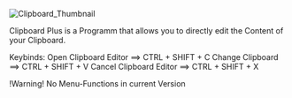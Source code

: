 ![Clipboard_Thumbnail](https://user-images.githubusercontent.com/111374403/184989951-421e33c8-84fc-4552-8f69-3b3162ab72ed.png)

Clipboard Plus is a Programm that allows you to directly edit the Content of your Clipboard. 

Keybinds:
Open Clipboard Editor     ==>   CTRL + SHIFT + C 
Change Clipboard          ==>   CTRL + SHIFT + V
Cancel Clipboard Editor   ==>   CTRL + SHIFT + X

!Warning! No Menu-Functions in current Version 
